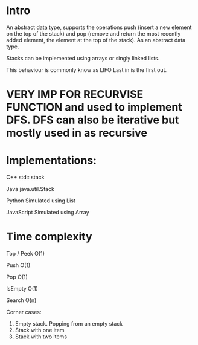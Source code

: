 # Intro
An abstract data type, supports the operations push (insert a new element on the top of the stack) and pop (remove and return the most recently added element, the element at the top of the stack). As an abstract data type.

Stacks can be implemented using arrays or singly linked lists.


This behaviour is commonly know as LIFO Last in is the first out.

 # VERY IMP FOR RECURVISE FUNCTION and used to implement DFS. DFS can also be iterative but mostly used in as recursive

# Implementations:

C++       std:: stack

Java      java.util.Stack

Python     Simulated using List

JavaScript   Simulated using Array

# Time complexity

Top / Peek    O(1)

Push          O(1)

Pop           O(1)

IsEmpty       O(1)

Search        O(n)


Corner cases:

  1. Empty stack. Popping from an empty stack
  2. Stack with one item
  3. Stack with two items





